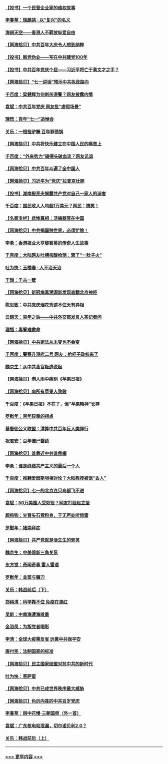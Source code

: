 #### [【投书】一个民营企业家的维权故事](../pages/nsc993/n13070932.md?t=07061951) 
#### [李春草：瑞鹧鸪 · 以“复兴”的名义](../pages/nsc993/n13069984.md?t=07061951) 
#### [海阔天空——香港人不羁放纵爱自由](../pages/nsc993/n13069407.md?t=07061951) 
#### [【网海拾贝】中共百年大庆令人想到纳粹](../pages/nsc993/n13068483.md?t=07061951) 
#### [【投书】贱党伪业——写在中共建党100年](../pages/nsc993/n13067843.md?t=07061951) 
#### [【投书】中共百年党庆个屁——习近平将亡于黄文才之手？](../pages/nsc993/n13067425.md?t=07061951) 
#### [【网海拾贝】“七一讲话”预示中共执政路向](../pages/nsc993/n13066434.md?t=07061951) 
#### [千百度：梁健辉为何刺杀港警？网友披露内情](../pages/nsc993/n13066979.md?t=07061951) 
#### [袁斌：中共百年党庆 网友批“虚假场景”](../pages/nsc993/n13066385.md?t=07061951) 
#### [理悟：百年“七一”追悼会](../pages/nsc993/n13066106.md?t=07061951) 
#### [关乐：一根拴驴橛 百年罪债锅](../pages/nsc993/n13066089.md?t=07061951) 
#### [【网海拾贝】中共将快乐建立在中国人民的痛苦上](../pages/nsc993/n13064939.md?t=07061951) 
#### [千百度：“外来势力”碰得头破血流？网友讥讽](../pages/nsc993/n13064878.md?t=07061951) 
#### [【网海拾贝】中共百年斗遍了全中国人](../pages/nsc993/n13060020.md?t=07061951) 
#### [【网海拾贝】习近平为“党庆”拉普京壮胆](../pages/nsc993/n13057781.md?t=07061951) 
#### [【投书】湖南殷亮夫揭露共产党对自己一家人的迫害](../pages/nsc993/n13057744.md?t=07061951) 
#### [千百度：国民收入人均超1万美元？网民：搞笑！](../pages/nsc993/n13057692.md?t=07061951) 
#### [【名家专栏】悲惨真相：活摘器官在中国](../pages/nsc993/n13056611.md?t=07061951) 
#### [【网海拾贝】中共祸国殃世界，必须铲除！](../pages/nsc993/n13056011.md?t=07061951) 
#### [李勇：香港报业大亨黎智英的传奇人生故事](../pages/nsc993/n13055258.md?t=07061951) 
#### [千百度：大陆网友吐槽核酸检测：窝了“一肚子火”](../pages/nsc993/n13055194.md?t=07061951) 
#### [吐为快：玉楼春 · 人不治天治](../pages/nsc993/n13054028.md?t=07061951) 
#### [千瑞：千古一孽](../pages/nsc993/n13054016.md?t=07061951) 
#### [【网海拾贝】新冠病毒溯源新发现直戳北京神经](../pages/nsc993/n13052425.md?t=07061951) 
#### [陈思敏：中共党庆烟花秀遮不住天有异相](../pages/nsc993/n13052020.md?t=07061951) 
#### [云鹤天：百年之后——中共外交部发言人答记者问](../pages/nsc993/n13051604.md?t=07061951) 
#### [理悟：毒誓难救命](../pages/nsc993/n13051601.md?t=07061951) 
#### [【网海拾贝】中共家法从未变也不会变](../pages/nsc993/n13050366.md?t=07061951) 
#### [千百度：警察升港府二号 网友：枪杆子政权来了](../pages/nsc993/n13050261.md?t=07061951) 
#### [魏京生：从中共高官叛逃说起](../pages/nsc993/n13048997.md?t=07061951) 
#### [【网海拾贝】港人雨中痛别《苹果日报》](../pages/nsc993/n13048941.md?t=07061951) 
#### [【网海拾贝】向所有苹果人致敬](../pages/nsc993/n13046795.md?t=07061951) 
#### [千百度：《苹果日报》不在了，但“苹果精神”长存](../pages/nsc993/n13046703.md?t=07061951) 
#### [罗慰年：百年较量的拐点](../pages/nsc993/n13046542.md?t=07061951) 
#### [基督徒公义联盟：清算中共百年反人类罪行](../pages/nsc993/n13046499.md?t=07061951) 
#### [祝君安：百年僵尸罄绝](../pages/nsc993/n13045595.md?t=07061951) 
#### [【网海拾贝】谁靠近中共谁倒楣](../pages/nsc993/n13044667.md?t=07061951) 
#### [李勇：谁是终结共产主义的最后一个人](../pages/nsc993/n13044397.md?t=07061951) 
#### [千百度：推翻爱因斯坦相对论？大陆教授被讽“丢人”](../pages/nsc993/n13043908.md?t=07061951) 
#### [【网海拾贝】七一的北京连只鸟都飞不进](../pages/nsc993/n13041377.md?t=07061951) 
#### [袁斌：50万美国人受奴役？网友打脸赵立坚](../pages/nsc993/n13041330.md?t=07061951) 
#### [颜纯钩：甘冒矢石竟粉身，于无声处听惊雷](../pages/nsc993/n13041140.md?t=07061951) 
#### [罗慰年：猪崇拜症](../pages/nsc993/n13041071.md?t=07061951) 
#### [【网海拾贝】共产党就是活生生的邪灵](../pages/nsc993/n13036627.md?t=07061951) 
#### [魏京生：中美俄新三角关系](../pages/nsc993/n13035986.md?t=07061951) 
#### [东方觉：奇闻奇事 雷人雷语](../pages/nsc993/n13035878.md?t=07061951) 
#### [罗慰年：韭菜与镰刀](../pages/nsc993/n13034374.md?t=07061951) 
#### [关乐：韩战前后（下）](../pages/nsc993/n13034113.md?t=07061951) 
#### [郑纯清：科学靠不住 免疫在漂红](../pages/nsc993/n13034093.md?t=07061951) 
#### [吴新：中南海遭海难重](../pages/nsc993/n13034084.md?t=07061951) 
#### [金浴凤：为叛党者喝彩](../pages/nsc993/n13034058.md?t=07061951) 
#### [李清：全球大疫需反省 远离中共保平安](../pages/nsc993/n13033784.md?t=07061951) 
#### [唐付民：法制国家的标准](../pages/nsc993/n13032944.md?t=07061951) 
#### [【网海拾贝】民主国家结盟对抗中共的新时代](../pages/nsc993/n13031717.md?t=07061951) 
#### [吐为快：菩萨蛮](../pages/nsc993/n13030033.md?t=07061951) 
#### [【网海拾贝】中共已成世界秩序最大威胁](../pages/nsc993/n13028138.md?t=07061951) 
#### [【网海拾贝】色厉内荏的中共百岁党庆](../pages/nsc993/n13025582.md?t=07061951) 
#### [李春草：雨中花慢‧三朝国师（外一首）](../pages/nsc993/n13025567.md?t=07061951) 
#### [袁斌：广东核电站泄漏，切尔诺贝利2.0？](../pages/nsc993/n13025475.md?t=07061951) 
#### [关乐：韩战前后（上）](../pages/nsc993/n13025387.md?t=07061951) 

----
#### [ >>> 更早内容 <<< ](../indexes/nsc993-earlier.md)
